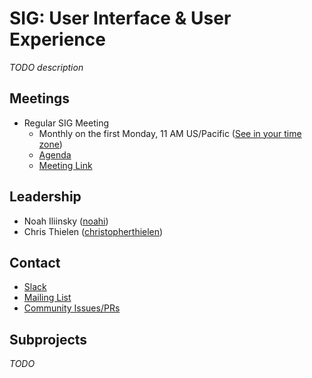 # SIG: User Interface & User Experience

_TODO description_

## Meetings

* Regular SIG Meeting
  * Monthly on the first Monday, 11 AM US/Pacific ([See in your time zone](https://www.thetimezoneconverter.com/?t=11am&tz=San%20Francisco))
  * [Agenda](https://docs.google.com/document/d/1E7b-2CXvdh23fyKu2BjJzKg2KK4245hWqy7mDz7IkBQ/edit)
  * [Meeting Link](https://meet.google.com/jwj-yadq-pjy)

## Leadership

* Noah Iliinsky ([noahi](https://github.com/noahi))
* Chris Thielen ([christopherthielen](https://github.com/christopherthielen))

## Contact

* [Slack](http://spinnakerteam.slack.com/messages/sig-ui)
* [Mailing List](https://groups.google.com/a/spinnaker.io/forum/#!forum/sig-ui)
* [Community Issues/PRs](https://github.com/spinnaker/spinnaker/labels/sig%2Fui-ux)

## Subprojects

_TODO_
